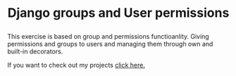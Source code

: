 
# <p align=center> <a name="top">Django groups and User permissions </a></p>  


This exercise is based on group and permissions functioanlity. Giving permissions and groups to users and managing them through own and built-in decorators.

If you want to check out my projects [click here.](https://github.com/krzysztofgrabczynski)

